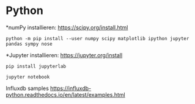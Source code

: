 # Python

*numPy installieren:
https://scipy.org/install.html
```
python -m pip install --user numpy scipy matplotlib ipython jupyter pandas sympy nose
```

*Jupyter installieren:
https://jupyter.org/install
```
pip install jupyterlab

jupyter notebook
```

Influxdb samples
https://influxdb-python.readthedocs.io/en/latest/examples.html